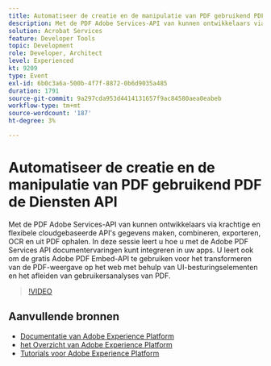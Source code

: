 ```yaml
---
title: Automatiseer de creatie en de manipulatie van PDF gebruikend PDF de Diensten API
description: Met de PDF Adobe Services-API van kunnen ontwikkelaars via krachtige en flexibele cloudgebaseerde API's gegevens maken, combineren, exporteren, OCR en uit PDF ophalen. In deze sessie leert u hoe u met de Adobe PDF Services API documentervaringen kunt integreren in uw apps. U leert ook om de gratis Adobe PDF Embed-API te gebruiken voor het transformeren van de PDF-weergave op het web met behulp van UI-besturingselementen en het afleiden van gebruikersanalyses van PDF.
solution: Acrobat Services
feature: Developer Tools
topic: Development
role: Developer, Architect
level: Experienced
kt: 9209
type: Event
exl-id: 6b0c3a6a-500b-4f7f-8872-0b6d9035a485
duration: 1791
source-git-commit: 9a297cda953d4414131657f9ac84580aea0eabeb
workflow-type: tm+mt
source-wordcount: '187'
ht-degree: 3%

---
```


# Automatiseer de creatie en de manipulatie van PDF gebruikend PDF de Diensten API

Met de PDF Adobe Services-API van kunnen ontwikkelaars via krachtige en flexibele cloudgebaseerde API&#39;s gegevens maken, combineren, exporteren, OCR en uit PDF ophalen. In deze sessie leert u hoe u met de Adobe PDF Services API documentervaringen kunt integreren in uw apps. U leert ook om de gratis Adobe PDF Embed-API te gebruiken voor het transformeren van de PDF-weergave op het web met behulp van UI-besturingselementen en het afleiden van gebruikersanalyses van PDF.

>[!VIDEO](https://video.tv.adobe.com/v/338039/?quality=12&learn=on&hidetitle=true)

## Aanvullende bronnen

- [ Documentatie van Adobe Experience Platform ](https://experienceleague.adobe.com/docs/experience-platform.html)
- [ het Overzicht van Adobe Experience Platform ](https://experienceleague.adobe.com/docs/experience-platform/landing/home.html)
- [Tutorials voor Adobe Experience Platform](https://experienceleague.adobe.com/docs/platform-learn/tutorials/overview.html?lang=nl)

